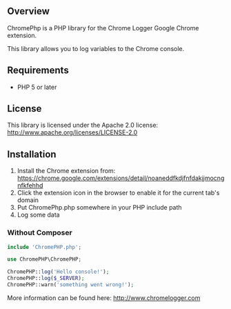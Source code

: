 ## Overview
ChromePhp is a PHP library for the Chrome Logger Google Chrome extension.

This library allows you to log variables to the Chrome console.

## Requirements
- PHP 5 or later

## License
This library is licensed under the Apache 2.0 license:
http://www.apache.org/licenses/LICENSE-2.0

## Installation
1. Install the Chrome extension from: https://chrome.google.com/extensions/detail/noaneddfkdjfnfdakjjmocngnfkfehhd
2. Click the extension icon in the browser to enable it for the current tab's domain
3. Put ChromePhp.php somewhere in your PHP include path
4. Log some data

### Without Composer

```php
include 'ChromePHP.php';

use ChromePHP\ChromePHP;

ChromePHP::log('Hello console!');
ChromePHP::log($_SERVER);
ChromePHP::warn('something went wrong!');
```

More information can be found here:
http://www.chromelogger.com

